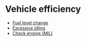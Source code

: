 # Vehicle efficiency

* [Fuel level change](vehicle-efficiency-1/fuel-level-change.md)
* [Excessive idling](vehicle-efficiency-1/excessive-idling.md)
* [Check engine (MIL)](vehicle-efficiency-1/check-engine-mil.md)
